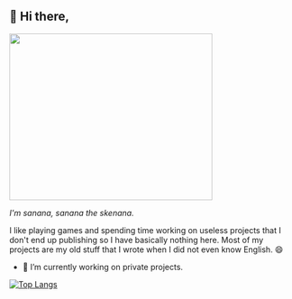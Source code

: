 ## 👋 Hi there,
[<img src="https://theoddgarlic.js.org/img/github-readme/im-sanana.jpg" width="360" height="296"/>](https://github.com/theoddgarlic)

*I'm sanana, sanana the skenana.*

I like playing games and spending time working on useless projects that I don't end up publishing so I have basically nothing here. Most of my projects are my old stuff that I wrote when I did not even know English. 😄

- 🔭 I’m currently working on private projects.

[![Top Langs](https://github-readme-stats.vercel.app/api/top-langs/?username=theoddgarlic&layout=compact)](https://github.com/theoddgarlic)

<!--
**TheOddGarlic/TheOddGarlic** is a ✨ _special_ ✨ repository because its `README.md` (this file) appears on your GitHub profile.

Here are some ideas to get you started:

- 🔭 I’m currently working on ...
- 🌱 I’m currently learning ...
- 👯 I’m looking to collaborate on ...
- 🤔 I’m looking for help with ...
- 💬 Ask me about ...
- 📫 How to reach me: ...
- 😄 Pronouns: ...
- ⚡ Fun fact: ...
-->
